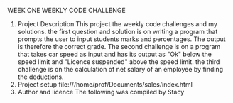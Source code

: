 WEEK ONE WEEKLY CODE CHALLENGE
1. Project Description
This project the weekly code challenges and my solutions. the first question and solution is on writing a program that prompts the user to input students marks and percentages. The output is therefore the correct grade. The second challenge is on a program that takes car speed as input and has its output as "Ok"  below the speed limit and "Licence suspended" above the speed limit. the third challenge is on the calculation of net salary of an employee by finding the deductions.
2. Project setup
file:///home/prof/Documents/sales/index.html
3. Author and licence
The following was compiled by Stacy
